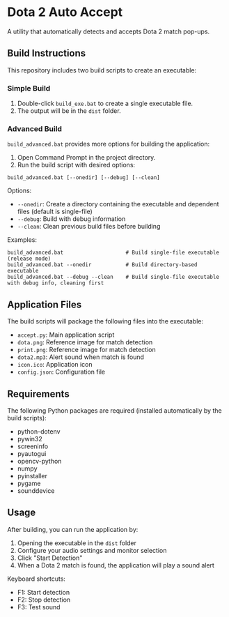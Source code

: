 # Dota 2 Auto Accept

A utility that automatically detects and accepts Dota 2 match pop-ups.

## Build Instructions

This repository includes two build scripts to create an executable:

### Simple Build

1. Double-click `build_exe.bat` to create a single executable file.
2. The output will be in the `dist` folder.

### Advanced Build

`build_advanced.bat` provides more options for building the application:

1. Open Command Prompt in the project directory.
2. Run the build script with desired options:

```
build_advanced.bat [--onedir] [--debug] [--clean]
```

Options:
- `--onedir`: Create a directory containing the executable and dependent files (default is single-file)
- `--debug`: Build with debug information
- `--clean`: Clean previous build files before building

Examples:
```
build_advanced.bat                    # Build single-file executable (release mode)
build_advanced.bat --onedir           # Build directory-based executable
build_advanced.bat --debug --clean    # Build single-file executable with debug info, cleaning first
```

## Application Files

The build scripts will package the following files into the executable:

- `accept.py`: Main application script
- `dota.png`: Reference image for match detection
- `print.png`: Reference image for match detection
- `dota2.mp3`: Alert sound when match is found
- `icon.ico`: Application icon
- `config.json`: Configuration file

## Requirements

The following Python packages are required (installed automatically by the build scripts):
- python-dotenv
- pywin32
- screeninfo
- pyautogui
- opencv-python
- numpy
- pyinstaller
- pygame
- sounddevice

## Usage

After building, you can run the application by:
1. Opening the executable in the `dist` folder
2. Configure your audio settings and monitor selection
3. Click "Start Detection"
4. When a Dota 2 match is found, the application will play a sound alert

Keyboard shortcuts:
- F1: Start detection
- F2: Stop detection
- F3: Test sound
